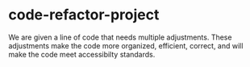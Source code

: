 # code-refactor-project
We are given a line of code that needs multiple adjustments. These adjustments make the code more organized, efficient, correct, and will make the code meet accessibilty standards. 
